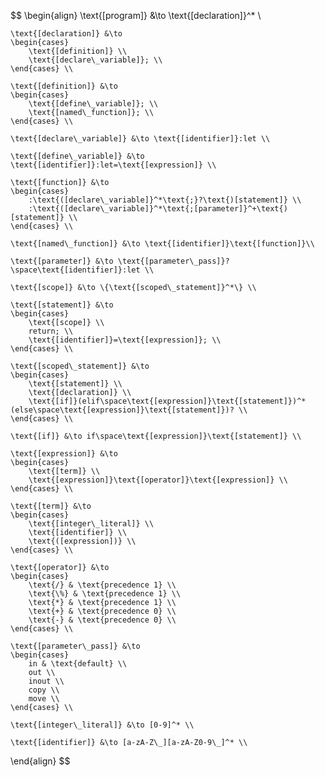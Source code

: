 $$
\begin{align}
    \text{[program]} &\to \text{[declaration]}^* \\

    \text{[declaration]} &\to
    \begin{cases}
        \text{[definition]} \\
        \text{[declare\_variable]}; \\
    \end{cases} \\

    \text{[definition]} &\to
    \begin{cases}
        \text{[define\_variable]}; \\
        \text{[named\_function]}; \\
    \end{cases} \\

    \text{[declare\_variable]} &\to \text{[identifier]}:let \\

    \text{[define\_variable]} &\to \text{[identifier]}:let=\text{[expression]} \\

    \text{[function]} &\to
    \begin{cases}
        :\text{([declare\_variable]}^*\text{;}?\text{)[statement]} \\
        :\text{([declare\_variable]}^*\text{;[parameter]}^+\text{)[statement]} \\
    \end{cases} \\

    \text{[named\_function]} &\to \text{[identifier]}\text{[function]}\\

    \text{[parameter]} &\to \text{[parameter\_pass]}?\space\text{[identifier]}:let \\

    \text{[scope]} &\to \{\text{[scoped\_statement]}^*\} \\

    \text{[statement]} &\to
    \begin{cases}
        \text{[scope]} \\
        return; \\
        \text{[identifier]}=\text{[expression]}; \\
    \end{cases} \\

    \text{[scoped\_statement]} &\to
    \begin{cases}
        \text{[statement]} \\
        \text{[declaration]} \\
        \text{[if]}(elif\space\text{[expression]}\text{[statement]})^*(else\space\text{[expression]}\text{[statement]})? \\
    \end{cases} \\

    \text{[if]} &\to if\space\text{[expression]}\text{[statement]} \\

    \text{[expression]} &\to
    \begin{cases}
        \text{[term]} \\
        \text{[expression]}\text{[operator]}\text{[expression]} \\
    \end{cases} \\

    \text{[term]} &\to
    \begin{cases}
        \text{[integer\_literal]} \\
        \text{[identifier]} \\
        \text{([expression])} \\
    \end{cases} \\

    \text{[operator]} &\to
    \begin{cases}
        \text{/} & \text{precedence 1} \\
        \text{\%} & \text{precedence 1} \\
        \text{*} & \text{precedence 1} \\
        \text{+} & \text{precedence 0} \\
        \text{-} & \text{precedence 0} \\
    \end{cases} \\

    \text{[parameter\_pass]} &\to
    \begin{cases}
        in & \text{default} \\
        out \\
        inout \\
        copy \\
        move \\
    \end{cases} \\

    \text{[integer\_literal]} &\to [0-9]^* \\

    \text{[identifier]} &\to [a-zA-Z\_][a-zA-Z0-9\_]^* \\
\end{align}
$$
